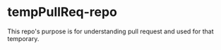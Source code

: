 # tempPullReq-repo

This repo's purpose is for understanding pull request and used for that temporary.
